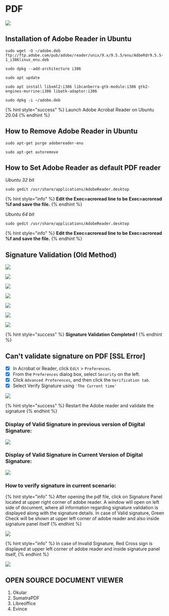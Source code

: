 # PDF

![](../.gitbook/assets/adobe\_reader\_vertical.png)

## Installation of Adobe Reader in Ubuntu&#x20;

```
sudo wget -O ~/adobe.deb ftp://ftp.adobe.com/pub/adobe/reader/unix/9.x/9.5.5/enu/AdbeRdr9.5.5-1_i386linux_enu.deb
```

```
sudo dpkg --add-architecture i386
```

```
sudo apt update
```

```
sudo apt install libxml2:i386 libcanberra-gtk-module:i386 gtk2-engines-murrine:i386 libatk-adaptor:i386
```

```
sudo dpkg -i ~/adobe.deb
```

{% hint style="success" %}
Launch Adobe Acrobat Reader on Ubuntu 20.04
{% endhint %}

## How to Remove Adobe Reader in Ubuntu

```
sudo apt-get purge adobereader-enu
```

```
sudo apt-get autoremove
```

## **How to Set Adobe Reader as default PDF reader**

_Ubuntu 32 bit_

```
sudo gedit /usr/share/applications/AdobeReader.desktop
```

{% hint style="info" %}
**Edit the Exec=acroread line to be Exec=acroread %f and save the file.**
{% endhint %}

_Ubuntu 64 bit_

```
sudo gedit /usr/share/applications/AdobeReader.desktop
```

{% hint style="info" %}
**Edit the Exec=acroread line to be Exec=acroread %f and save the file.**
{% endhint %}

## Signature Validation (Old Method)

![](../.gitbook/assets/sig1.JPG)

![](../.gitbook/assets/sig2.JPG)

![](../.gitbook/assets/sig3.JPG)

![](../.gitbook/assets/sig4.JPG)

![](../.gitbook/assets/sig5.JPG)

![](../.gitbook/assets/sig6.JPG)

![](../.gitbook/assets/sig7.JPG)

{% hint style="success" %}
**Signature Validation Completed !**
{% endhint %}

## Can't validate signature on PDF \[SSL Error]

* [x] In Acrobat or Reader, click `Edit` > `Preferences`.
* [x] From the `Preferences` dialog box, select `Security` on the left.
* [x] Click `Advanced Preferences`, and then click the `Verification tab`.
* [x] Select Verify Signature using `'The Current time'`

![](../.gitbook/assets/IMG-20210408-WA0010.jpg)

{% hint style="success" %}
Restart the Adobe reader and validate the signature
{% endhint %}

### Display of Valid Signature in previous version of Digital Signature:

![](../.gitbook/assets/sign.JPG)

### Display of Valid Signature in Current Version of Digital Signature:

![](../.gitbook/assets/sign2.JPG)

### How to verify signature in current scenario:

{% hint style="info" %}
After opening the pdf file, click on Signature Panel located at upper right corner of adobe reader. A window will open on left side of document, where all information regarding signature validation is displayed along with the signature details. In case of Valid signature, Green Check will be shown at upper left corner of adobe reader and also inside signature panel itself
{% endhint %}

![](../.gitbook/assets/SIGN4.JPG)

{% hint style="info" %}
In case of Invalid Signature, Red Cross sign is displayed at upper left corner of adobe reader and inside signature panel itself,
{% endhint %}

![](../.gitbook/assets/sign5.JPG)

##

## OPEN SOURCE  DOCUMENT VIEWER

1. Okular
2. SumatraPDF
3. Libreoffice
4. Evince
